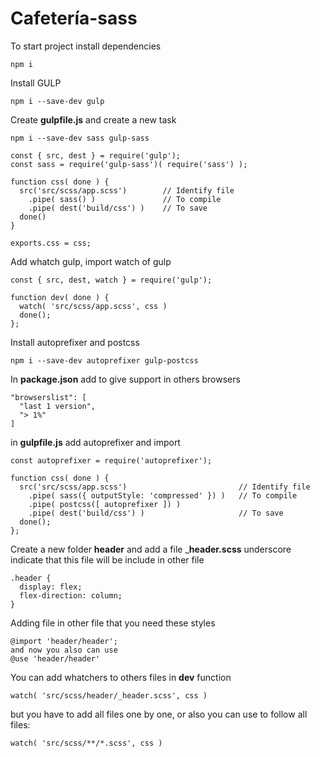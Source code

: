 # Cafetería-sass

To start project install dependencies
```
npm i
```

Install GULP
```
npm i --save-dev gulp
```

Create __gulpfile.js__ and create a new task
```
npm i --save-dev sass gulp-sass
```
```
const { src, dest } = require('gulp');
const sass = require('gulp-sass')( require('sass') );

function css( done ) {
  src('src/scss/app.scss')        // Identify file
    .pipe( sass() )               // To compile
    .pipe( dest('build/css') )    // To save
  done()
}

exports.css = css;
```

Add whatch gulp, import watch of gulp
```
const { src, dest, watch } = require('gulp');

function dev( done ) {
  watch( 'src/scss/app.scss', css )
  done();
};
```

Install autoprefixer and postcss
```
npm i --save-dev autoprefixer gulp-postcss
```

In __package.json__ add to give support in others browsers
```
"browserslist": [
  "last 1 version",
  "> 1%"
]
```

in __gulpfile.js__ add autoprefixer and import
```
const autoprefixer = require('autoprefixer');

function css( done ) {
  src('src/scss/app.scss')                         // Identify file
    .pipe( sass({ outputStyle: 'compressed' }) )   // To compile
    .pipe( postcss([ autoprefixer ]) )
    .pipe( dest('build/css') )                     // To save
  done();
};
```

Create a new folder __header__ and add a file ___header.scss__
underscore indicate that this file will be include in other file
```
.header {
  display: flex;
  flex-direction: column;
}
```

Adding file in other file that you need these styles
```
@import 'header/header';
and now you also can use
@use 'header/header'
```

You can add whatchers to others files in __dev__ function
```
watch( 'src/scss/header/_header.scss', css )
```
but you have to add all files one by one, or also you can use to follow all files:
```
watch( 'src/scss/**/*.scss', css )
```
